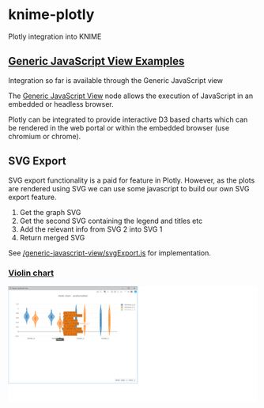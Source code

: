# knime-plotly
Plotly integration into KNIME


## [Generic JavaScript View Examples](./generic-javascript-view/)

Integration so far is available through the Generic JavaScript view

The [Generic JavaScript View](https://nodepit.com/node/org.knime.js.base.node.viz.generic3.GenericJSViewNodeFactory) node allows the execution of JavaScript in an embedded or headless browser. 

Plotly can be integrated to provide interactive D3 based charts which can be rendered in the web portal or within the embedded browser (use chromium or chrome). 


## SVG Export

SVG export functionality is a paid for feature in Plotly. However, as the plots are rendered using SVG we can use some javascript to build our own SVG export feature. 

1. Get the graph SVG
2. Get the second SVG containing the legend and titles etc
3. Add the relevant info from SVG 2 into SVG 1
4. Return merged SVG

See [/generic-javascript-view/svgExport.js](/generic-javascript-view/svgExport.js) for implementation.



### [Violin chart](./generic-javascript-view/violin)

![./generic-javascript-view/violin/docs/live.png](./generic-javascript-view/violin/docs/live.png)